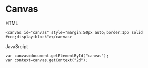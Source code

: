 # Canvas
HTML

    <canvas id="canvas" style="margin:50px auto;border:1px solid #ccc;display:block"></canvas>

JavaSrcipt

    var canvas=document.getElementById("canvas");
    var context=canvas.getContext("2d");

